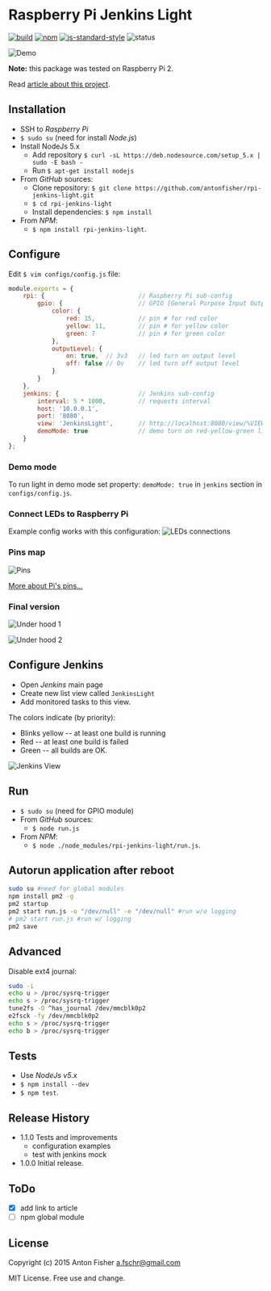 # Raspberry Pi Jenkins Light

[![build](https://travis-ci.org/antonfisher/rpi-jenkins-light.svg)](https://travis-ci.org/antonfisher/rpi-jenkins-light)
[![npm](https://img.shields.io/npm/dt/rpi-jenkins-light.svg?maxAge=86400)](https://www.npmjs.com/package/rpi-jenkins-light)
[![js-standard-style](https://img.shields.io/badge/code%20style-standard-brightgreen.svg)](http://standardjs.com/)
![status](https://img.shields.io/badge/status-beta-lightgray.svg)

![Demo](https://raw.githubusercontent.com/antonfisher/rpi-jenkins-light/docs/images/traffic-light-demo.gif)

__Note:__ this package was tested on Raspberry Pi 2.

Read [article about this project](http://antonfisher.com/posts/2016/01/05/make-raspberry-pi-jenkins-traffic-light/).

## Installation
* SSH to _Raspberry Pi_
* `$ sudo su` (need for install _Node.js_)
* Install NodeJs 5.x
    * Add repository `$ curl -sL https://deb.nodesource.com/setup_5.x | sudo -E bash -`
    * Run `$ apt-get install nodejs`
* From _GitHub_ sources:
    * Clone repository: `$ git clone https://github.com/antonfisher/rpi-jenkins-light.git`
    * `$ cd rpi-jenkins-light`
    * Install dependencies: `$ npm install`
* From _NPM_:
    * `$ npm install rpi-jenkins-light`.

## Configure
Edit `$ vim configs/config.js` file:

``` javascript
module.exports = {
    rpi: {                          // Raspberry Pi sub-config
        gpio: {                     // GPIO [General Purpose Input Output] config
            color: {
                red: 15,            // pin # for red color
                yellow: 11,         // pin # for yellow color
                green: 7            // pin # for green color
            },
            outputLevel: {
                on: true,  // 3v3   // led turn on output level
                off: false // 0v    // led turn off output level
            }
        }
    },
    jenkins: {                      // Jenkins sub-config
        interval: 5 * 1000,         // requests interval
        host: '10.0.0.1',
        port: '8080',
        view: 'JenkinsLight',       // http://localhost:8080/view/%VIEW_NAME%/
        demoMode: true              // demo turn on red-yellow-green lights
    }
};
```

### Demo mode
To run light in demo mode set property: `demoMode: true` in `jenkins` section in `configs/config.js`.

### Connect LEDs to Raspberry Pi
Example config works with this configuration:
![LEDs connections](https://raw.githubusercontent.com/antonfisher/rpi-jenkins-light/docs/images/schema-simple.png)

### Pins map
![Pins](https://raw.githubusercontent.com/antonfisher/rpi-jenkins-light/docs/images/rpi-pins-schema.png)

[More about Pi's pins...](http://elinux.org/RPi_Low-level_peripherals)

### Final version
![Under hood 1](https://raw.githubusercontent.com/antonfisher/rpi-jenkins-light/docs/images/mounted-board.jpg)

![Under hood 2](https://raw.githubusercontent.com/antonfisher/rpi-jenkins-light/docs/images/light-before-close.jpg)

## Configure Jenkins
* Open _Jenkins_ main page
* Create new list view called `JenkinsLight`
* Add monitored tasks to this view.

The colors indicate (by priority):
* Blinks yellow -- at least one build is running
* Red -- at least one build is failed
* Green -- all builds are OK.

![Jenkins View](https://raw.githubusercontent.com/antonfisher/rpi-jenkins-light/docs/images/create-jenkins-view.png)

## Run
* `$ sudo su` (need for GPIO module)
* From _GitHub_ sources:
    * `$ node run.js`
* From _NPM_:
    * `$ node ./node_modules/rpi-jenkins-light/run.js`.

## Autorun application after reboot
```bash
sudo su #need for global modules
npm install pm2 -g
pm2 startup
pm2 start run.js -o "/dev/null" -e "/dev/null" #run w/o logging
# pm2 start run.js #run w/ logging
pm2 save
```

## Advanced
Disable ext4 journal:
```bash
sudo -i
echo u > /proc/sysrq-trigger 
echo s > /proc/sysrq-trigger 
tune2fs -O ^has_journal /dev/mmcblk0p2
e2fsck -fy /dev/mmcblk0p2
echo s > /proc/sysrq-trigger 
echo b > /proc/sysrq-trigger
```

## Tests
* Use _NodeJs v5.x_
* `$ npm install --dev`
* `$ npm test`.

## Release History
* 1.1.0 Tests and improvements
    * configuration examples
    * test with jenkins mock
* 1.0.0 Initial release.

## ToDo
- [x] add link to article
- [ ] npm global module

## License
Copyright (c) 2015 Anton Fisher <a.fschr@gmail.com>

MIT License. Free use and change.
